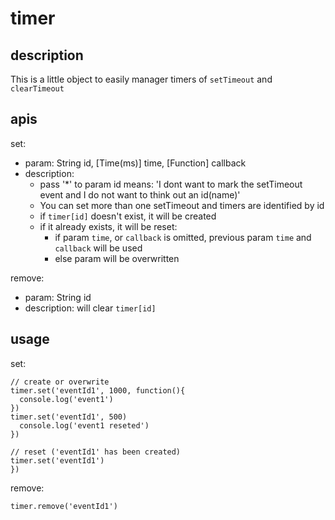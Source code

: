 timer
=====

description
------
This is a little object to easily manager timers of `setTimeout` and `clearTimeout`

apis
------
set: 

  * param: String id, [Time(ms)] time, [Function] callback
  * description: 
    * pass '*' to param id means: 'I dont want to mark the setTimeout event and I do not want to think out an id(name)' 
    * You can set more than one setTimeout and timers are identified by id
    * if `timer[id]` doesn't exist, it will be created
    * if it already exists, it will be reset: 
        + if param `time`, or `callback` is omitted, previous param `time` and `callback` will be used
        + else param will be overwritten 


remove: 

  * param: String id
  * description: will clear `timer[id]`

usage
-----
set: 
    
    // create or overwrite
    timer.set('eventId1', 1000, function(){
      console.log('event1')
    })    
    timer.set('eventId1', 500)
      console.log('event1 reseted')
    })    

    // reset ('eventId1' has been created)
    timer.set('eventId1')
    })    

remove:
    
    timer.remove('eventId1')
  
